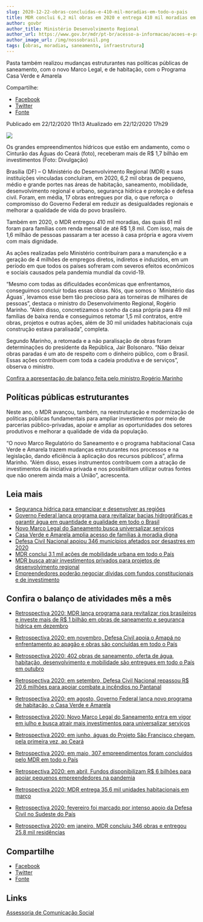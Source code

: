 ```yaml
---
slug: 2020-12-22-obras-concluidas-e-410-mil-moradias-em-todo-o-pais
title: MDR conclui 6,2 mil obras em 2020 e entrega 410 mil moradias em todo o País
author: govbr
author_title: Ministério Desenvolvimento Regional
author_url: https://www.gov.br/mdr/pt-br/acesso-a-informacao/acoes-e-programas
author_image_url: /img/nossobrasil.png
tags: [obras, moradias, saneamento, infraestrutura]
---
```


Pasta também realizou mudanças estruturantes nas políticas públicas de saneamento, com o novo Marco Legal, e de habitação, com o Programa Casa Verde e Amarela

<!--truncate-->

Compartilhe:
*   [Facebook](https://www.facebook.com/sharer.php?u=https://www.gov.br/mdr/pt-br/noticias/mdr-conclui-6-2-mil-obras-em-2020-e-entrega-410-mil-moradias-em-todo-o-pais)
*    [Twitter](https://twitter.com/share?text=MDR%20conclui%206%2C2%20mil%20obras%20em%202020%20e%20entrega%20410%20mil%20moradias%20em%20todo%20o%20Pa%C3%ADs&url=https://www.gov.br/mdr/resolveuid/03b3d530d6834a81b32b577bdabc7195)
*   [Fonte](https://www.gov.br/mdr/pt-br/noticias/mdr-conclui-6-2-mil-obras-em-2020-e-entrega-410-mil-moradias-em-todo-o-pais)


Publicado em 22/12/2020 11h13 Atualizado em 22/12/2020 17h29

![ ](https://www.gov.br/mdr/pt-br/noticias/mdr-conclui-6-2-mil-obras-em-2020-e-entrega-410-mil-moradias-em-todo-o-pais/img_not_22_12.jpeg/@@images/48f81b5b-5752-4cbd-a910-ab3315ed0e02.jpeg)

Os grandes empreendimentos hídricos que estão em andamento, como o Cinturão das Águas do Ceará (foto), receberam mais de R$ 1,7 bilhão em investimentos (Foto: Divulgação)

Brasília (DF) – O Ministério do Desenvolvimento Regional (MDR) e suas instituições vinculadas concluíram, em 2020, 6,2 mil obras de pequeno, médio e grande portes nas áreas de habitação, saneamento, mobilidade, desenvolvimento regional e urbano, segurança hídrica e proteção e defesa civil. Foram, em média, 17 obras entregues por dia, o que reforça o compromisso do Governo Federal em reduzir as desigualdades regionais e melhorar a qualidade de vida do povo brasileiro.

Também em 2020, o MDR entregou 410 mil moradias, das quais 61 mil foram para famílias com renda mensal de até R$ 1,8 mil. Com isso, mais de 1,6 milhão de pessoas passaram a ter acesso à casa própria e agora vivem com mais dignidade.

As ações realizadas pelo Ministério contribuíram para a manutenção e a geração de 4 milhões de empregos diretos, indiretos e induzidos, em um período em que todos os países sofreram com severos efeitos econômicos e sociais causados pela pandemia mundial da covid-19.

“Mesmo com todas as dificuldades econômicas que enfrentamos, conseguimos concluir todas essas obras. Nós, que somos o ´Ministério das Águas´, levamos esse bem tão precioso para as torneiras de milhares de pessoas”, destaca o ministro do Desenvolvimento Regional, Rogério Marinho. “Além disso, concretizamos o sonho da casa própria para 49 mil famílias de baixa renda e conseguimos retomar 1,5 mil contratos, entre obras, projetos e outras ações, além de 30 mil unidades habitacionais cuja construção estava paralisada”, completa.

Segundo Marinho, a retomada e a não paralisação de obras foram determinações do presidente da República, Jair Bolsonaro. “Não deixar obras paradas é um ato de respeito com o dinheiro público, com o Brasil. Essas ações contribuem com toda a cadeia produtiva e de serviços”, observa o ministro.

[Confira a apresentação de balanço feita pelo ministro Rogério Marinho](https://www.gov.br/mdr/pt-br/apresentacao_V9.pdf)

## Políticas públicas estruturantes

Neste ano, o MDR avançou, também, na reestruturação e modernização de políticas públicas fundamentais para ampliar investimentos por meio de parcerias público-privadas, apoiar e ampliar as oportunidades dos setores produtivos e melhorar a qualidade de vida da população.

“O novo Marco Regulatório do Saneamento e o programa habitacional Casa Verde e Amarela trazem mudanças estruturantes nos processos e na legislação, dando eficiência à aplicação dos recursos públicos”, afirma Marinho. “Além disso, esses instrumentos contribuem com a atração de investimentos da iniciativa privada e nos possibilitam utilizar outras fontes que não onerem ainda mais a União”, acrescenta.

## Leia mais

 - [Segurança hídrica para emancipar e desenvolver as regiões](http://www.gov.br/mdr/pt-br/seguranca-hidrica-para-emancipar-e-desenvolver-as-regioes)
 - [Governo Federal lança programa para revitalizar bacias hidrográficas e garantir água em quantidade e qualidade em todo o Brasil](http://www.gov.br/mdr/pt-br/noticias/governo-federal-lanca-programa-para-revitalizar-bacias-hidrografica-e-garantir-agua-em-quantidade-e-qualidade-em-todo-o-brasil)
 - [Novo Marco Legal do Saneamento busca universalizar serviços](http://www.gov.br/mdr/pt-br/novo-marco-legal-do-saneamento-busca-universalizar-servicos)
 - [Casa Verde e Amarela amplia acesso de famílias à moradia digna](http://www.gov.br/mdr/pt-br/casa-verde-e-amarela-amplia-acesso-de-familias-a-moradia-digna)
 - [Defesa Civil Nacional apoiou 346 municípios afetados por desastres em 2020](http://www.gov.br/mdr/pt-br/defesa-civil-nacional-apoiou-346-municipios-afetados-por-desastres-em-2020)
 - [MDR conclui 3,1 mil ações de mobilidade urbana em todo o País](http://www.gov.br/mdr/pt-br/mdr-conclui-3-1-contratos-de-mobilidade-urbana-em-todo-o-pais)
 - [MDR busca atrair investimentos privados para projetos de desenvolvimento regional](http://www.gov.br/mdr/pt-br/mdr-busca-atrair-investimentos-privados-para-projetos-de-desenvolvimento-regional)
 - [Empreendedores poderão negociar dívidas com fundos constitucionais e de investimento](https://www.gov.br/mdr/empreendedores-poderao-negociar-dividas-com-fundos-constitucionais-e-de-investimento)

  
## Confira o balanço de atividades mês a mês

 - [Retrospectiva 2020: MDR lança programa para revitalizar rios brasileiros e investe mais de R$ 1 bilhão em obras de saneamento e segurança hídrica em dezembro](http://www.gov.br/mdr/pt-br/noticias/mdr-lanca-programa-para-revitalizar-rios-brasileiros-e-investe-mais-de-r-1-bilhao-em-obras-de-saneamento-e-seguranca-hidrica-em-dezembro)

 - [Retrospectiva 2020: em novembro, Defesa Civil apoia o Amapá no enfrentamento ao apagão e obras são concluídas em todo o País](https://www.gov.br/mdr/retrospectiva-2020-em-novembro-defesa-civil-apoia-o-amapa-no-enfrentamento-ao-apagao-e-obras-sao-concluidas-em-todo-o-pais)

 - [Retrospectiva 2020: 402 obras de saneamento, oferta de água, habitação, desenvolvimento e mobilidade são entregues em todo o País em outubro](https://www.gov.br/mdr/retrospectiva-2020-402-obras-de-saneamento-oferta-de-agua-habitacao-desenvolvimento-e-mobilidade-sao-entregues-em-todo-o-pais-em-outubro)

 - [Retrospectiva 2020: em setembro, Defesa Civil Nacional repassou R$ 20,6 milhões para apoiar combate a incêndios no Pantanal](https://www.gov.br/mdr/retrospectiva-2020-em-setembro-defesa-civil-nacional-repassou-r-20-6-milhoes-para-apoiar-combate-a-incendios-no-pantanal)

 - [Retrospectiva 2020: em agosto, Governo Federal lança novo programa de habitação, o Casa Verde e Amarela](https://www.gov.br/mdr/retrospectiva-2020-em-agosto-governo-federal-lanca-novo-programa-de-habitacao-o-casa-verde-e-amarela)

 - [Retrospectiva 2020: Novo Marco Legal do Saneamento entra em vigor em julho e busca atrair mais investimentos para universalizar serviços](https://www.gov.br/mdr/retrospectiva-2020-novo-marco-legal-do-saneamento-entra-em-vigor-em-julho-e-busca-atrair-mais-investimentos-para-universalizar-servicos)

 - [Retrospectiva 2020: em junho, águas do Projeto São Francisco chegam, pela primeira vez, ao Ceará](https://www.gov.br/mdr/retrospectiva-2020-em-junho-aguas-do-projeto-sao-francisco-chegam-pela-primeira-vez-ao-ceara)

 - [Retrospectiva 2020: em maio, 307 empreendimentos foram concluídos pelo MDR em todo o País](https://www.gov.br/mdr/em-maio-307-empreendimentos-foram-concluidos-pelo-mdr-em-todo-o-pais)

 - [Retrospectiva 2020: em abril, Fundos disponibilizam R$ 6 bilhões para apoiar pequenos empreendedores na pandemia](https://www.gov.br/mdr/retrospectiva-2020-em-abril-fundos-disponibilizam-r-6-bilhoes-para-apoiar-pequenos-empreendedores-na-pandemia)

 - [Retrospectiva 2020: MDR entrega 35,6 mil unidades habitacionais em março](https://www.gov.br/mdr/retrospectiva-2020-mdr-entrega-35-6-mil-unidades-habitacionais-em-marco)

 - [Retrospectiva 2020: fevereiro foi marcado por intenso apoio da Defesa Civil no Sudeste do País](https://www.gov.br/mdr/retrospectiva-2020-fevereiro-foi-marcado-por-intenso-apoio-da-defesa-civil-no-sudeste-do-pais)

 - [Retrospectiva 2020: em janeiro, MDR concluiu 346 obras e entregou 25,8 mil residências](https://www.gov.br/mdr/em-janeiro-mdr-concluiu-346-obras-e-entregou-25-8-mil-residencias)

## Compartilhe
*   [Facebook](https://www.facebook.com/sharer.php?u=https://www.gov.br/mdr/pt-br/noticias/mdr-conclui-6-2-mil-obras-em-2020-e-entrega-410-mil-moradias-em-todo-o-pais)
*    [Twitter](https://twitter.com/share?text=MDR%20conclui%206%2C2%20mil%20obras%20em%202020%20e%20entrega%20410%20mil%20moradias%20em%20todo%20o%20Pa%C3%ADs&url=https://www.gov.br/mdr/resolveuid/03b3d530d6834a81b32b577bdabc7195)
*   [Fonte](https://www.gov.br/mdr/pt-br/noticias/mdr-conclui-6-2-mil-obras-em-2020-e-entrega-410-mil-moradias-em-todo-o-pais)

## Links
[Assessoria de Comunicação Social](/docs/desenvolvimento-regional/links)
